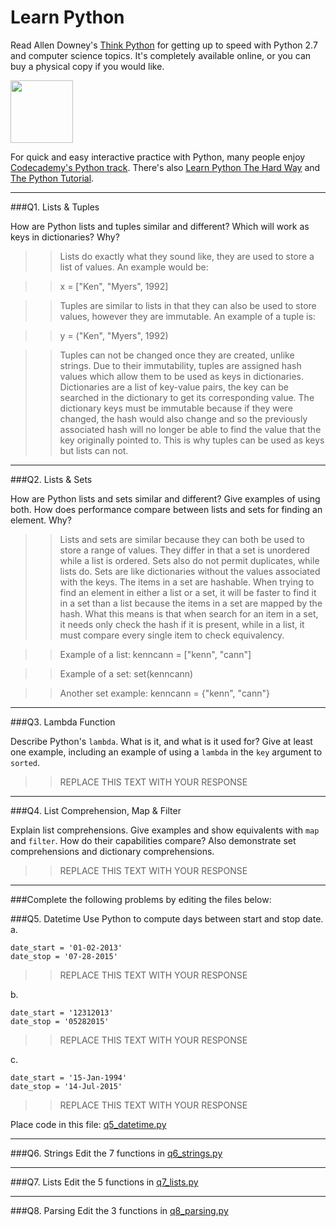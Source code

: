 # Learn Python

Read Allen Downey's [Think Python](http://www.greenteapress.com/thinkpython/) for getting up to speed with Python 2.7 and computer science topics. It's completely available online, or you can buy a physical copy if you would like.

<a href="http://www.greenteapress.com/thinkpython/"><img src="img/think_python.png" style="width: 100px;" target="_blank"></a>

For quick and easy interactive practice with Python, many people enjoy [Codecademy's Python track](http://www.codecademy.com/en/tracks/python). There's also [Learn Python The Hard Way](http://learnpythonthehardway.org/book/) and [The Python Tutorial](https://docs.python.org/2/tutorial/).

---

###Q1. Lists &amp; Tuples

How are Python lists and tuples similar and different? Which will work as keys in dictionaries? Why?

>> Lists do exactly what they sound like, they are used to store a list of values. An example would be:

>> x = ["Ken", "Myers", 1992]
  
>> Tuples are similar to lists in that they can also be used to store values, however they are immutable. An example of a tuple is:
  
>> y = ("Ken", "Myers", 1992)
  
>> Tuples can not be changed once they are created, unlike strings. Due to their immutability, tuples are assigned hash values which allow them to be used as keys in dictionaries. Dictionaries are a list of key-value pairs, the key can be searched in the dictionary to get its corresponding value. The dictionary keys must be immutable because if they were changed, the hash would also change and so the previously associated hash will no longer be able to find the value that the key originally pointed to. This is why tuples can be used as keys but lists can not.

---

###Q2. Lists &amp; Sets

How are Python lists and sets similar and different? Give examples of using both. How does performance compare between lists and sets for finding an element. Why?

>> Lists and sets are similar because they can both be used to store a range of values. They differ in that a set is unordered while a list is ordered. Sets also do not permit duplicates, while lists do. Sets are like dictionaries without the values associated with the keys. The items in a set are hashable. When trying to find an element in either a list or a set, it will be faster to find it in a set than a list because the items in a set are mapped by the hash. What this means is that when search for an item in a set, it needs only check the hash if it is present, while in a list, it must compare every single item to check equivalency.

>> Example of a list: kenncann = ["kenn", "cann"]

>> Example of a set: set(kenncann)

>> Another set example: kenncann = {"kenn", "cann"}


---

###Q3. Lambda Function

Describe Python's `lambda`. What is it, and what is it used for? Give at least one example, including an example of using a `lambda` in the `key` argument to `sorted`.

>> REPLACE THIS TEXT WITH YOUR RESPONSE

---

###Q4. List Comprehension, Map &amp; Filter

Explain list comprehensions. Give examples and show equivalents with `map` and `filter`. How do their capabilities compare? Also demonstrate set comprehensions and dictionary comprehensions.

>> REPLACE THIS TEXT WITH YOUR RESPONSE

---

###Complete the following problems by editing the files below:

###Q5. Datetime
Use Python to compute days between start and stop date.   
a.  

```
date_start = '01-02-2013'    
date_stop = '07-28-2015'
```

>> REPLACE THIS TEXT WITH YOUR RESPONSE

b.  
```
date_start = '12312013'  
date_stop = '05282015'  
```

>> REPLACE THIS TEXT WITH YOUR RESPONSE

c.  
```
date_start = '15-Jan-1994'      
date_stop = '14-Jul-2015'  
```

>> REPLACE THIS TEXT WITH YOUR RESPONSE  

Place code in this file: [q5_datetime.py](python/q5_datetime.py)

---

###Q6. Strings
Edit the 7 functions in [q6_strings.py](python/q6_strings.py)

---

###Q7. Lists
Edit the 5 functions in [q7_lists.py](python/q7_lists.py)

---

###Q8. Parsing
Edit the 3 functions in [q8_parsing.py](python/q8_parsing.py)





